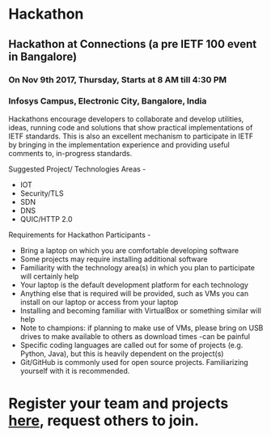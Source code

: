 # Hackathon
## Hackathon at Connections (a pre IETF 100 event in Bangalore)
### On Nov 9th 2017, Thursday, Starts at 8 AM till 4:30 PM
### Infosys Campus, Electronic City, Bangalore, India

Hackathons encourage developers to collaborate and develop utilities, ideas, running code and solutions that show practical implementations of IETF standards. This is also an excellent mechanism to participate in IETF by bringing in the implementation experience and providing useful comments to, in-progress standards.

Suggested Project/ Technologies Areas - 
- IOT
- Security/TLS
- SDN
- DNS
- QUIC/HTTP 2.0

Requirements for Hackathon Participants -
- Bring a laptop on which you are comfortable developing software
- Some projects may require installing additional software
- Familiarity with the technology area(s) in which you plan to participate will certainly help
- Your laptop is the default development platform for each technology
- Anything else that is required will be provided, such as VMs you can install on our laptop or access from your laptop
- Installing and becoming familiar with VirtualBox or something similar will help
- Note to champions: if planning to make use of VMs, please bring on USB drives to make available to others as download times -can be painful
- Specific coding languages are called out for some of projects (e.g. Python, Java), but this is heavily dependent on the project(s)
- Git/GitHub is commonly used for open source projects. Familiarizing yourself with it is recommended.

# Register your team and projects [here](../master/project.md), request others to join. 
